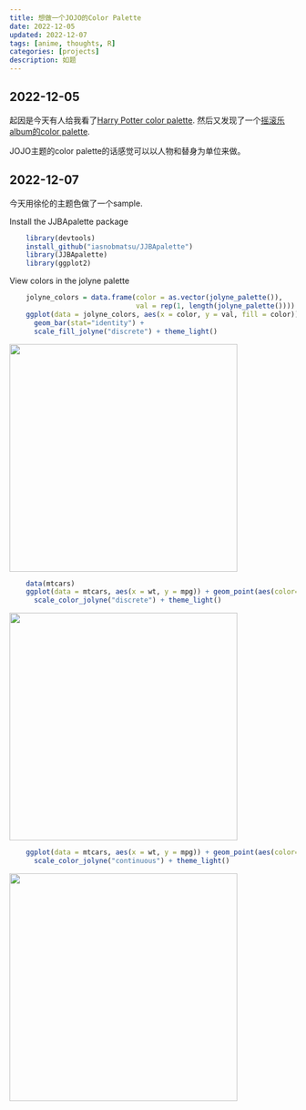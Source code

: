 ```yaml
---
title: 想做一个JOJO的Color Palette
date: 2022-12-05
updated: 2022-12-07
tags: [anime, thoughts, R]
categories: [projects]
description: 如题
---
```


## 2022-12-05

起因是今天有人给我看了[Harry Potter color palette](https://github.com/aljrico/harrypotter). 然后又发现了一个[摇滚乐album的color palette](https://github.com/johnmackintosh/rockthemes). 

JOJO主题的color palette的话感觉可以以人物和替身为单位来做。

## 2022-12-07

今天用徐伦的主题色做了一个sample.

Install the JJBApalette package

```R
    library(devtools)
    install_github("iasnobmatsu/JJBApalette")
    library(JJBApalette)
    library(ggplot2)
```

View colors in the jolyne palette

```R
    jolyne_colors = data.frame(color = as.vector(jolyne_palette()),
                               val = rep(1, length(jolyne_palette())))
    ggplot(data = jolyne_colors, aes(x = color, y = val, fill = color)) + 
      geom_bar(stat="identity") +
      scale_fill_jolyne("discrete") + theme_light()
```
<img src="unnamed-chunk-2-1.png" width=400px>

```R
    data(mtcars)
    ggplot(data = mtcars, aes(x = wt, y = mpg)) + geom_point(aes(color=factor(cyl))) + 
      scale_color_jolyne("discrete") + theme_light()
```

<img src="unnamed-chunk-2-2.png" width=400px>

```R
    ggplot(data = mtcars, aes(x = wt, y = mpg)) + geom_point(aes(color=hp)) + 
      scale_color_jolyne("continuous") + theme_light()
```
<img src="unnamed-chunk-2-3.png" width=400px>



